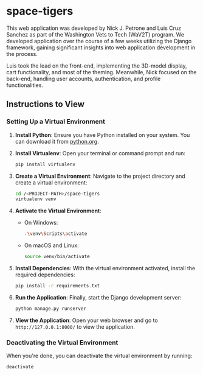 # space-tigers

This web application was developed by Nick J. Petrone and Luis Cruz Sanchez as part of the Washington Vets to Tech (WaV2T) program. We developed application over the course of a few weeks utilizing the Django framework, gaining significant insights into web application development in the process.

Luis took the lead on the front-end, implementing the 3D-model display, cart functionality, and most of the theming. Meanwhile, Nick focused on the back-end, handling user accounts, authentication, and profile functionalities.

## Instructions to View

### Setting Up a Virtual Environment

1. **Install Python**: Ensure you have Python installed on your system. You can download it from [python.org](https://www.python.org/).

2. **Install Virtualenv**: Open your terminal or command prompt and run:
    ```sh
    pip install virtualenv
    ```

3. **Create a Virtual Environment**: Navigate to the project directory and create a virtual environment:
    ```sh
    cd /<PROJECT-PATH>/space-tigers
    virtualenv venv
    ```

4. **Activate the Virtual Environment**:
    - On Windows:
        ```sh
        .\venv\Scripts\activate
        ```
    - On macOS and Linux:
        ```sh
        source venv/bin/activate
        ```

5. **Install Dependencies**: With the virtual environment activated, install the required dependencies:
    ```sh
    pip install -r requirements.txt
    ```

6. **Run the Application**: Finally, start the Django development server:
    ```sh
    python manage.py runserver
    ```

7. **View the Application**: Open your web browser and go to `http://127.0.0.1:8000/` to view the application.

### Deactivating the Virtual Environment

When you're done, you can deactivate the virtual environment by running:
```sh
deactivate
```
